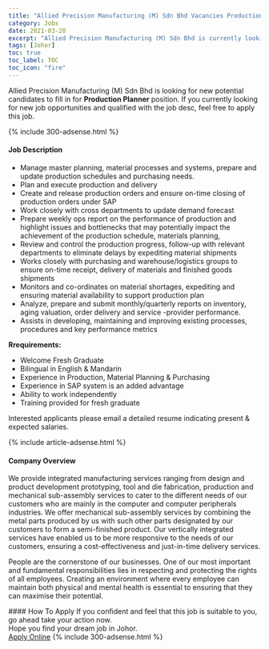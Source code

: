 ```yaml
---
title: "Allied Precision Manufacturing (M) Sdn Bhd Vacancies Production Planner" 
category: Jobs 
date: 2021-03-20 
excerpt: "Allied Precision Manufacturing (M) Sdn Bhd is currently looking for suitable person to fill in the Production Planner which based in Johor" 
tags: [Johor] 
toc: true 
toc_label: TOC 
toc_icon: "fire" 
--- 
```


<p>Allied Precision Manufacturing (M) Sdn Bhd is looking for new potential candidates to fill in for <b>Production Planner</b> position. If you currently looking for new job opportunities and qualified with the job desc, feel free to apply this job.
</p>{% include 300-adsense.html %} 
<div><div><h4>Job Description</h4></div><div><div><span><div><ul><li>Manage master planning, material processes and systems, prepare and update production schedules and purchasing needs.</li><li>Plan and execute production and delivery</li><li>Create and release production orders and ensure on-time closing of production orders under SAP</li><li>Work closely with cross departments to update demand forecast</li><li>Prepare weekly ops report on the performance of production and highlight issues and bottlenecks that may potentially impact the achievement of the production schedule, materials planning,</li><li>Review and control the production progress, follow-up with relevant departments to eliminate delays by expediting material shipments</li><li>Works closely with purchasing and warehouse/logistics groups to ensure on-time receipt, delivery of materials and finished goods shipments</li><li>Monitors and co-ordinates on material shortages, expediting and ensuring material availability to support production plan</li><li>Analyze, prepare and submit monthly/quarterly reports on inventory, aging valuation, order delivery and service -provider performance.</li><li>Assists in developing, maintaining and improving existing processes, procedures and key performance metrics</li></ul><p><strong>Rrequirements:</strong></p><ul><li>Welcome Fresh Graduate</li><li>Bilingual in English &amp; Mandarin</li><li>Experience in Production, Material Planning &amp; Purchasing</li><li>Experience in SAP system is an added advantage</li><li>Ability to work independently</li><li>Training provided for fresh graduate</li></ul><p>Interested applicants please email a detailed resume indicating present &amp; expected salaries.</p></div></span></div></div></div> 
{% include article-adsense.html %} 
<div><div><h4>Company Overview</h4></div><div><div><span><div><p>We provide integrated manufacturing services ranging from design and product development prototyping, tool and die fabrication, production and mechanical sub-assembly services to cater to the different needs of our customers who are mainly in the computer and computer peripherals industries. We offer mechanical sub-assembly services by combining the metal parts produced by us with such other parts designated by our customers to form a semi-finished product. Our vertically integrated services have enabled us to be more responsive to the needs of our customers, ensuring a&#160;cost-effectiveness and just-in-time delivery services.</p><p>People are the cornerstone of our businesses. One of our most important and fundamental responsibilities lies in respecting and protecting the rights of all employees. Creating an environment where every employee can maintain both physical and mental health is essential to ensuring that they can maximise their potential.</p></div></span></div></div></div> 
#### How To Apply 
If you confident and feel that this job is suitable to you, go ahead take your action now. <br/> 
Hope you find your dream job in Johor. <br/> 
<a href="https://www.jobstreet.com.my/en/job/production-planner-4512182?jobId=jobstreet-my-job-4512182&" class="btn btn--info" target="_blank" rel="nofollow noopenner">Apply Online</a> 
{% include 300-adsense.html %} 